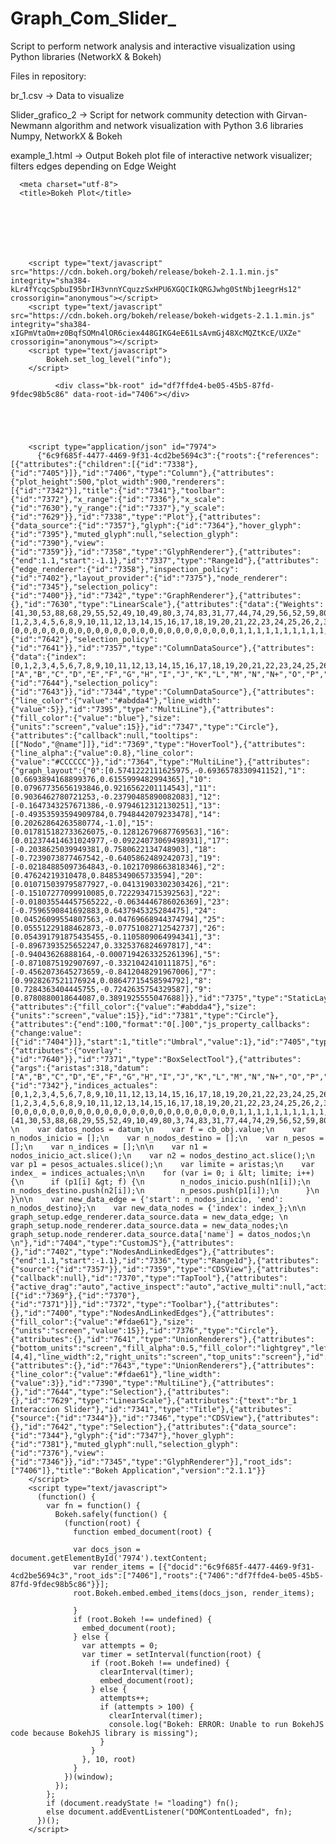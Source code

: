 # Graph_Com_Slider_
Script to perform network analysis and interactive visualization using Python libraries (NetworkX &amp; Bokeh)

Files in repository:

br_1.csv -> Data to visualize 

Slider_grafico_2 -> Script for network community detection with Girvan-Newmann algorithm and network visualization with
                    Python 3.6 libraries Numpy, NetworkX & Bokeh
                    
example_1.html -> Output Bokeh plot file of interactive network visualizer; filters edges depending on Edge Weight

<!DOCTYPE html>
<html lang="en">
  
  <head>
    
      <meta charset="utf-8">
      <title>Bokeh Plot</title>
      
      
        
          
        
        
          
        <script type="text/javascript" src="https://cdn.bokeh.org/bokeh/release/bokeh-2.1.1.min.js" integrity="sha384-kLr4fYcqcSpbuI95brIH3vnnYCquzzSxHPU6XGQCIkQRGJwhg0StNbj1eegrHs12" crossorigin="anonymous"></script>
        <script type="text/javascript" src="https://cdn.bokeh.org/bokeh/release/bokeh-widgets-2.1.1.min.js" integrity="sha384-xIGPmVtaOm+z0BqfSOMn4lOR6ciex448GIKG4eE61LsAvmGj48XcMQZtKcE/UXZe" crossorigin="anonymous"></script>
        <script type="text/javascript">
            Bokeh.set_log_level("info");
        </script>
        
      
      
    
  </head>
  
  
  <body>
    
      
        
          
          
            
              <div class="bk-root" id="df7ffde4-be05-45b5-87fd-9fdec98b5c86" data-root-id="7406"></div>
            
          
        
      
      
        <script type="application/json" id="7974">
          {"6c9f685f-4477-4469-9f31-4cd2be5694c3":{"roots":{"references":[{"attributes":{"children":[{"id":"7338"},{"id":"7405"}]},"id":"7406","type":"Column"},{"attributes":{"plot_height":500,"plot_width":900,"renderers":[{"id":"7342"}],"title":{"id":"7341"},"toolbar":{"id":"7372"},"x_range":{"id":"7336"},"x_scale":{"id":"7630"},"y_range":{"id":"7337"},"y_scale":{"id":"7629"}},"id":"7338","type":"Plot"},{"attributes":{"data_source":{"id":"7357"},"glyph":{"id":"7364"},"hover_glyph":{"id":"7395"},"muted_glyph":null,"selection_glyph":{"id":"7390"},"view":{"id":"7359"}},"id":"7358","type":"GlyphRenderer"},{"attributes":{"end":1.1,"start":-1.1},"id":"7337","type":"Range1d"},{"attributes":{"edge_renderer":{"id":"7358"},"inspection_policy":{"id":"7402"},"layout_provider":{"id":"7375"},"node_renderer":{"id":"7345"},"selection_policy":{"id":"7400"}},"id":"7342","type":"GraphRenderer"},{"attributes":{},"id":"7630","type":"LinearScale"},{"attributes":{"data":{"Weights":[41,30,53,88,68,29,55,52,49,10,49,80,3,74,83,31,77,44,74,29,56,52,59,80,51,17,78,51,51,80,75,48,65,61,25,61,5,47,55,19,30,66,54,19,80,19,72,50,51,14,26,53,9,17,5,8,75,28,31,44,23,69,23,7,16,53,24,21,16,25,7,65,53,65,88,68,80,43,24,72,2,50,67,16,40,79,73,16,82,23,89,68,71,69,36,67,62,60,15,42,85,4,71,86,27,72,55,83,28,67,47,71,87,61,37,57,43,48,16,67,74,16,82,64,53,51,45,57,44,63,38,58,66,46,4,60,38,55,61,16,47,2,33,42,11,20,56,41,11,62,13,62,35,41,69,85,39,28,72,3,53,69,19,42,86,77,19,90,26,87,70,74,77,22,15,56,41,61,7,37,75,78,6,60,16,67,70,92,39,18,66,45,63,9,36,92,72,9,78,20,81,62,82,2,26,12,22,3,40,19,42,38,14,23,45,13,67,37,54,41,16,29,43,34,37,28,39,18,3,73,81,29,63,60,72,29,75,43,78,79,57,6,4,55,2,1,2,38,6,1,1,5,63,39,56,41,57,32,59,45,55,66,44,25,68,58,80,23,69,44,72,80,61,24,9,18,67,26,22,18,27,9,30,59,26,42,60,46,63,37,69,9,78,16,76,59,80,18,70,36,77,87,78,25,22,18,27,9,28,83,67,65,29,38,19,71,70,68],"end":[1,2,3,4,5,6,8,9,10,11,12,13,14,15,16,17,18,19,20,21,22,23,24,25,26,2,3,4,5,6,8,9,10,11,12,13,14,15,16,17,18,19,20,21,22,23,24,25,26,3,4,5,6,8,9,10,12,13,14,15,16,17,18,19,20,21,22,23,24,25,26,4,5,6,8,9,10,11,12,13,14,15,16,17,18,19,20,21,22,23,24,25,26,5,6,8,9,10,11,12,13,14,15,16,17,18,19,20,21,22,23,24,25,26,6,8,9,10,11,12,13,14,15,16,17,18,19,20,21,22,23,24,25,26,7,8,9,10,11,12,13,14,15,16,17,18,19,20,21,22,23,24,25,26,9,10,11,12,13,14,15,16,17,18,19,20,21,22,23,24,25,26,10,11,12,13,15,16,17,18,19,20,21,22,23,24,25,26,11,12,13,15,16,17,18,19,20,21,22,23,24,25,26,12,13,15,16,18,19,20,22,24,25,26,13,14,15,16,17,18,19,20,21,22,23,24,25,26,14,15,16,17,18,19,20,21,22,23,24,25,26,15,16,17,18,19,20,21,22,23,24,25,16,17,18,19,20,21,22,23,24,25,26,17,18,19,20,21,22,23,24,25,26,18,19,20,21,22,23,24,25,26,19,20,21,22,23,24,25,26,20,21,22,23,24,25,26,21,22,23,24,25,26,22,23,24,25,26,23,24,25,26,24,25,26,25,26,26],"start":[0,0,0,0,0,0,0,0,0,0,0,0,0,0,0,0,0,0,0,0,0,0,0,0,0,1,1,1,1,1,1,1,1,1,1,1,1,1,1,1,1,1,1,1,1,1,1,1,1,2,2,2,2,2,2,2,2,2,2,2,2,2,2,2,2,2,2,2,2,2,2,3,3,3,3,3,3,3,3,3,3,3,3,3,3,3,3,3,3,3,3,3,3,4,4,4,4,4,4,4,4,4,4,4,4,4,4,4,4,4,4,4,4,4,5,5,5,5,5,5,5,5,5,5,5,5,5,5,5,5,5,5,5,5,6,6,6,6,6,6,6,6,6,6,6,6,6,6,6,6,6,6,6,6,8,8,8,8,8,8,8,8,8,8,8,8,8,8,8,8,8,8,9,9,9,9,9,9,9,9,9,9,9,9,9,9,9,9,10,10,10,10,10,10,10,10,10,10,10,10,10,10,10,11,11,11,11,11,11,11,11,11,11,11,12,12,12,12,12,12,12,12,12,12,12,12,12,12,13,13,13,13,13,13,13,13,13,13,13,13,13,14,14,14,14,14,14,14,14,14,14,14,15,15,15,15,15,15,15,15,15,15,15,16,16,16,16,16,16,16,16,16,16,17,17,17,17,17,17,17,17,17,18,18,18,18,18,18,18,18,19,19,19,19,19,19,19,20,20,20,20,20,20,21,21,21,21,21,22,22,22,22,23,23,23,24,24,25]},"selected":{"id":"7642"},"selection_policy":{"id":"7641"}},"id":"7357","type":"ColumnDataSource"},{"attributes":{"data":{"index":[0,1,2,3,4,5,6,7,8,9,10,11,12,13,14,15,16,17,18,19,20,21,22,23,24,25,26],"name":["A","B","C","D","E","F","G","H","I","J","K","L","M","N","N+","O","P","K","R","S","T","U","V","W","X","Y","Z"]},"selected":{"id":"7644"},"selection_policy":{"id":"7643"}},"id":"7344","type":"ColumnDataSource"},{"attributes":{"line_color":{"value":"#abdda4"},"line_width":{"value":5}},"id":"7395","type":"MultiLine"},{"attributes":{"fill_color":{"value":"blue"},"size":{"units":"screen","value":15}},"id":"7347","type":"Circle"},{"attributes":{"callback":null,"tooltips":[["Nodo","@name"]]},"id":"7369","type":"HoverTool"},{"attributes":{"line_alpha":{"value":0.8},"line_color":{"value":"#CCCCCC"}},"id":"7364","type":"MultiLine"},{"attributes":{"graph_layout":{"0":[0.5741222111625975,-0.6936578330941152],"1":[0.6693894168899376,0.6155999482994365],"10":[0.07967735656193846,0.9216562201114543],"11":[0.9036462780721253,-0.23790485890082083],"12":[-0.1647343257671386,-0.9794612312130251],"13":[-0.49353593594909784,0.7948442079233478],"14":[0.20262864263580774,-1.0],"15":[0.017815182733626075,-0.12812679687769563],"16":[0.012374414631024977,-0.09224073069498931],"17":[-0.2038625039949381,0.7580622134748903],"18":[-0.7239073877467542,-0.6405862489242073],"19":[-0.02184885097364843,-0.10217098663818346],"2":[0.47624219310478,0.8485349065733594],"20":[0.010715039795877927,-0.04131903302303426],"21":[-0.15107277099910085,0.7222934715392563],"22":[-0.018035544457565222,-0.0634446786026369],"23":[-0.7596590841692883,0.6437945325284475],"24":[0.04526099554807563,-0.04769668944374794],"25":[0.05551229188462873,-0.07751082712542737],"26":[0.054391791875435455,-0.1105809064994341],"3":[-0.8967393525652247,0.3325376824697817],"4":[-0.94043626888164,-0.0007194263325261396],"5":[-0.8710875192907697,-0.3321042410111875],"6":[-0.4562073645273659,-0.8412048291967006],"7":[0.9928267521176924,0.08647715458594792],"8":[0.7284363404445755,-0.7242635754329587],"9":[0.8780880018644087,0.3891925555047688]}},"id":"7375","type":"StaticLayoutProvider"},{"attributes":{"fill_color":{"value":"#abdda4"},"size":{"units":"screen","value":15}},"id":"7381","type":"Circle"},{"attributes":{"end":100,"format":"0[.]00","js_property_callbacks":{"change:value":[{"id":"7404"}]},"start":1,"title":"Umbral","value":1},"id":"7405","type":"Slider"},{"attributes":{"overlay":{"id":"7640"}},"id":"7371","type":"BoxSelectTool"},{"attributes":{"args":{"aristas":318,"datum":["A","B","C","D","E","F","G","H","I","J","K","L","M","N","N+","O","P","K","R","S","T","U","V","W","X","Y","Z"],"graph_setup":{"id":"7342"},"indices_actuales":[0,1,2,3,4,5,6,7,8,9,10,11,12,13,14,15,16,17,18,19,20,21,22,23,24,25,26],"nodos_destino_act":[1,2,3,4,5,6,8,9,10,11,12,13,14,15,16,17,18,19,20,21,22,23,24,25,26,2,3,4,5,6,8,9,10,11,12,13,14,15,16,17,18,19,20,21,22,23,24,25,26,3,4,5,6,8,9,10,12,13,14,15,16,17,18,19,20,21,22,23,24,25,26,4,5,6,8,9,10,11,12,13,14,15,16,17,18,19,20,21,22,23,24,25,26,5,6,8,9,10,11,12,13,14,15,16,17,18,19,20,21,22,23,24,25,26,6,8,9,10,11,12,13,14,15,16,17,18,19,20,21,22,23,24,25,26,7,8,9,10,11,12,13,14,15,16,17,18,19,20,21,22,23,24,25,26,9,10,11,12,13,14,15,16,17,18,19,20,21,22,23,24,25,26,10,11,12,13,15,16,17,18,19,20,21,22,23,24,25,26,11,12,13,15,16,17,18,19,20,21,22,23,24,25,26,12,13,15,16,18,19,20,22,24,25,26,13,14,15,16,17,18,19,20,21,22,23,24,25,26,14,15,16,17,18,19,20,21,22,23,24,25,26,15,16,17,18,19,20,21,22,23,24,25,16,17,18,19,20,21,22,23,24,25,26,17,18,19,20,21,22,23,24,25,26,18,19,20,21,22,23,24,25,26,19,20,21,22,23,24,25,26,20,21,22,23,24,25,26,21,22,23,24,25,26,22,23,24,25,26,23,24,25,26,24,25,26,25,26,26],"nodos_inicio_act":[0,0,0,0,0,0,0,0,0,0,0,0,0,0,0,0,0,0,0,0,0,0,0,0,0,1,1,1,1,1,1,1,1,1,1,1,1,1,1,1,1,1,1,1,1,1,1,1,1,2,2,2,2,2,2,2,2,2,2,2,2,2,2,2,2,2,2,2,2,2,2,3,3,3,3,3,3,3,3,3,3,3,3,3,3,3,3,3,3,3,3,3,3,4,4,4,4,4,4,4,4,4,4,4,4,4,4,4,4,4,4,4,4,4,5,5,5,5,5,5,5,5,5,5,5,5,5,5,5,5,5,5,5,5,6,6,6,6,6,6,6,6,6,6,6,6,6,6,6,6,6,6,6,6,8,8,8,8,8,8,8,8,8,8,8,8,8,8,8,8,8,8,9,9,9,9,9,9,9,9,9,9,9,9,9,9,9,9,10,10,10,10,10,10,10,10,10,10,10,10,10,10,10,11,11,11,11,11,11,11,11,11,11,11,12,12,12,12,12,12,12,12,12,12,12,12,12,12,13,13,13,13,13,13,13,13,13,13,13,13,13,14,14,14,14,14,14,14,14,14,14,14,15,15,15,15,15,15,15,15,15,15,15,16,16,16,16,16,16,16,16,16,16,17,17,17,17,17,17,17,17,17,18,18,18,18,18,18,18,18,19,19,19,19,19,19,19,20,20,20,20,20,20,21,21,21,21,21,22,22,22,22,23,23,23,24,24,25],"pesos_actuales":[41,30,53,88,68,29,55,52,49,10,49,80,3,74,83,31,77,44,74,29,56,52,59,80,51,17,78,51,51,80,75,48,65,61,25,61,5,47,55,19,30,66,54,19,80,19,72,50,51,14,26,53,9,17,5,8,75,28,31,44,23,69,23,7,16,53,24,21,16,25,7,65,53,65,88,68,80,43,24,72,2,50,67,16,40,79,73,16,82,23,89,68,71,69,36,67,62,60,15,42,85,4,71,86,27,72,55,83,28,67,47,71,87,61,37,57,43,48,16,67,74,16,82,64,53,51,45,57,44,63,38,58,66,46,4,60,38,55,61,16,47,2,33,42,11,20,56,41,11,62,13,62,35,41,69,85,39,28,72,3,53,69,19,42,86,77,19,90,26,87,70,74,77,22,15,56,41,61,7,37,75,78,6,60,16,67,70,92,39,18,66,45,63,9,36,92,72,9,78,20,81,62,82,2,26,12,22,3,40,19,42,38,14,23,45,13,67,37,54,41,16,29,43,34,37,28,39,18,3,73,81,29,63,60,72,29,75,43,78,79,57,6,4,55,2,1,2,38,6,1,1,5,63,39,56,41,57,32,59,45,55,66,44,25,68,58,80,23,69,44,72,80,61,24,9,18,67,26,22,18,27,9,30,59,26,42,60,46,63,37,69,9,78,16,76,59,80,18,70,36,77,87,78,25,22,18,27,9,28,83,67,65,29,38,19,71,70,68]},"code":"\n    \n    var datos_nodos = datum;\n    var f = cb_obj.value;\n    var n_nodos_inicio = [];\n    var n_nodos_destino = [];\n    var n_pesos = [];\n    var n_indices = [];\n\n    var n1 = nodos_inicio_act.slice();\n    var n2 = nodos_destino_act.slice();\n    var p1 = pesos_actuales.slice();\n    var limite = aristas;\n    var index_ = indices_actuales;\n\n    for (var i= 0; i &lt; limite; i++) {\n      if (p1[i] &gt; f) {\n        n_nodos_inicio.push(n1[i]);\n        n_nodos_destino.push(n2[i]);\n        n_pesos.push(p1[i]);\n      }\n    }\n\n    var new_data_edge = {'start': n_nodos_inicio, 'end': n_nodos_destino};\n    var new_data_nodes = {'index': index_};\n\n    graph_setup.edge_renderer.data_source.data = new_data_edge; \n    graph_setup.node_renderer.data_source.data = new_data_nodes;\n    graph_setup.node_renderer.data_source.data['name'] = datos_nodos;\n    \n"},"id":"7404","type":"CustomJS"},{"attributes":{},"id":"7402","type":"NodesAndLinkedEdges"},{"attributes":{"end":1.1,"start":-1.1},"id":"7336","type":"Range1d"},{"attributes":{"source":{"id":"7357"}},"id":"7359","type":"CDSView"},{"attributes":{"callback":null},"id":"7370","type":"TapTool"},{"attributes":{"active_drag":"auto","active_inspect":"auto","active_multi":null,"active_scroll":"auto","active_tap":"auto","tools":[{"id":"7369"},{"id":"7370"},{"id":"7371"}]},"id":"7372","type":"Toolbar"},{"attributes":{},"id":"7400","type":"NodesAndLinkedEdges"},{"attributes":{"fill_color":{"value":"#fdae61"},"size":{"units":"screen","value":15}},"id":"7376","type":"Circle"},{"attributes":{},"id":"7641","type":"UnionRenderers"},{"attributes":{"bottom_units":"screen","fill_alpha":0.5,"fill_color":"lightgrey","left_units":"screen","level":"overlay","line_alpha":1.0,"line_color":"black","line_dash":[4,4],"line_width":2,"right_units":"screen","top_units":"screen"},"id":"7640","type":"BoxAnnotation"},{"attributes":{},"id":"7643","type":"UnionRenderers"},{"attributes":{"line_color":{"value":"#fdae61"},"line_width":{"value":3}},"id":"7390","type":"MultiLine"},{"attributes":{},"id":"7644","type":"Selection"},{"attributes":{},"id":"7629","type":"LinearScale"},{"attributes":{"text":"br_1 Interaccion Slider"},"id":"7341","type":"Title"},{"attributes":{"source":{"id":"7344"}},"id":"7346","type":"CDSView"},{"attributes":{},"id":"7642","type":"Selection"},{"attributes":{"data_source":{"id":"7344"},"glyph":{"id":"7347"},"hover_glyph":{"id":"7381"},"muted_glyph":null,"selection_glyph":{"id":"7376"},"view":{"id":"7346"}},"id":"7345","type":"GlyphRenderer"}],"root_ids":["7406"]},"title":"Bokeh Application","version":"2.1.1"}}
        </script>
        <script type="text/javascript">
          (function() {
            var fn = function() {
              Bokeh.safely(function() {
                (function(root) {
                  function embed_document(root) {
                    
                  var docs_json = document.getElementById('7974').textContent;
                  var render_items = [{"docid":"6c9f685f-4477-4469-9f31-4cd2be5694c3","root_ids":["7406"],"roots":{"7406":"df7ffde4-be05-45b5-87fd-9fdec98b5c86"}}];
                  root.Bokeh.embed.embed_items(docs_json, render_items);
                
                  }
                  if (root.Bokeh !== undefined) {
                    embed_document(root);
                  } else {
                    var attempts = 0;
                    var timer = setInterval(function(root) {
                      if (root.Bokeh !== undefined) {
                        clearInterval(timer);
                        embed_document(root);
                      } else {
                        attempts++;
                        if (attempts > 100) {
                          clearInterval(timer);
                          console.log("Bokeh: ERROR: Unable to run BokehJS code because BokehJS library is missing");
                        }
                      }
                    }, 10, root)
                  }
                })(window);
              });
            };
            if (document.readyState != "loading") fn();
            else document.addEventListener("DOMContentLoaded", fn);
          })();
        </script>
    
  </body>
  
</html>
